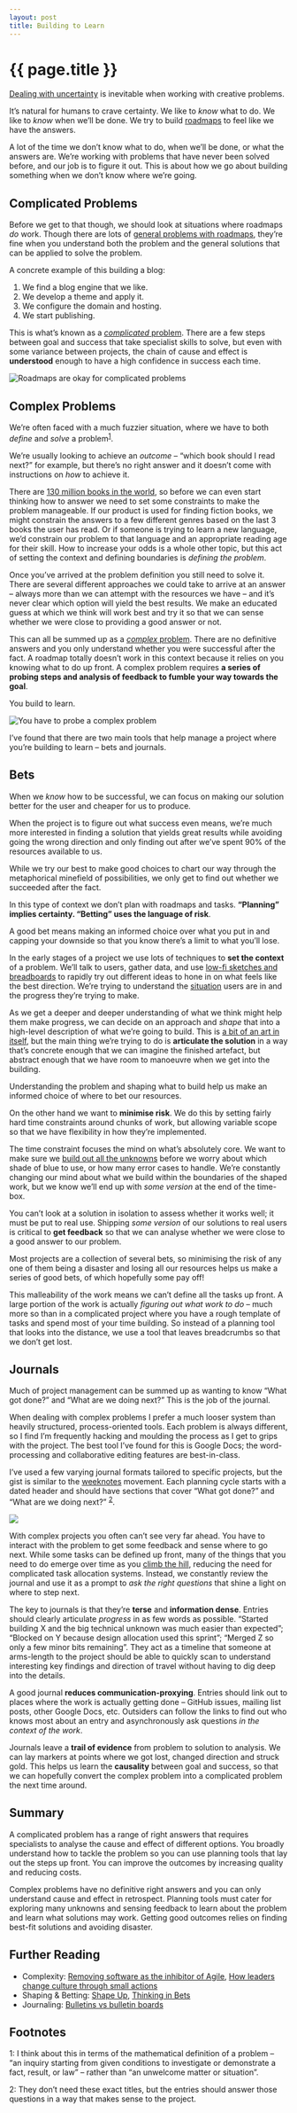 ```yaml
---
layout: post
title: Building to Learn
---
```


# {{ page.title }}

[Dealing with uncertainty](/2020/07/05/tracking-work-through-knowns-and-unknowns/) is inevitable when working with creative problems.

It’s natural for humans to crave certainty. We like to _know_ what to do. We like to _know_ when we’ll be done. We try to build [roadmaps](/2018/04/23/moving-the-goalposts-closer-alaveteli-roadmapping/) to feel like we have the answers.

A lot of the time we don’t know what to do, when we’ll be done, or what the answers are. We’re working with problems that have never been solved before, and our job is to figure it out. This is about how we go about building something when we don’t know where we’re going.

## Complicated Problems

Before we get to that though, we should look at situations where roadmaps _do_ work. Though there are lots of [general problems with roadmaps](/2018/08/21/the-problem-with-roadmaps/), they’re fine when you understand both the problem and the general solutions that can be applied to solve the problem.

A concrete example of this building a blog:

1. We find a blog engine that we like.
2. We develop a theme and apply it.
3. We configure the domain and hosting.
4. We start publishing.

This is what’s known as a [_complicated_ problem](https://en.wikipedia.org/wiki/Cynefin_framework#Complicated). There are a few steps between goal and success that take specialist skills to solve, but even with some variance between projects, the chain of cause and effect is **understood** enough to have a high confidence in success each time.

![Roadmaps are okay for complicated problems](/images/posts/complicated-problem-roadmap.jpg)

## Complex Problems

We’re often faced with a much fuzzier situation, where we have to both _define_ and _solve_ a problem<sup>[1](#footnote1)</sup>.

We’re usually looking to achieve an _outcome_ – “which book should I read next?” for example, but there’s no right answer and it doesn’t come with instructions on _how_ to achieve it.

There are [130 million books in the world](https://www.fastcompany.com/1678254/how-many-books-are-there-world), so before we can even start thinking how to answer we need to set some constraints to make the problem manageable. If our product is used for finding fiction books, we might constrain the answers to a few different genres based on the last 3 books the user has read. Or if someone is trying to learn a new language, we’d constrain our problem to that language and an appropriate reading age for their skill. How to increase your odds is a whole other topic, but this act of setting the context and defining boundaries is _defining the problem_.

Once you’ve arrived at the problem definition you still need to solve it. There are several different approaches we could take to arrive at an answer – always more than we can attempt with the resources we have – and it’s never clear which option will yield the best results. We make an educated guess at which we think will work best and try it so that we can sense whether we were close to providing a good answer or not.

This can all be summed up as a [_complex_ problem](https://en.wikipedia.org/wiki/Cynefin_framework#Complex). There are no definitive answers and you only understand whether you were successful after the fact. A roadmap totally doesn’t work in this context because it relies on you knowing what to do up front. A complex problem requires **a series of probing steps and analysis of feedback to fumble your way towards the goal**.

You build to learn.

![You have to probe a complex problem](/images/posts/complex-problem-explore.jpg)

I’ve found that there are two main tools that help manage a project where you’re building to learn – bets and journals.

## Bets

When we _know_ how to be successful, we can focus on making our solution better for the user and cheaper for us to produce.

When the project is to figure out what success even means, we’re much more interested in finding a solution that yields great results while avoiding going the wrong direction and only finding out after we’ve spent 90% of the resources available to us.

While we try our best to make good choices to chart our way through the metaphorical minefield of possibilities, we only get to find out whether we succeeded after the fact.

In this type of context we don’t plan with roadmaps and tasks. **“Planning” implies certainty. “Betting” uses the language of risk**.

A good bet means making an informed choice over what you put in and capping your downside so that you know there’s a limit to what you’ll lose.

In the early stages of a project we use lots of techniques to **set the context** of a problem. We’ll talk to users, gather data, and use [low-fi sketches and breadboards](/2020/03/27/designing-how-it-works-with-breadboards/) to rapidly try out different ideas to hone in on what feels like the best direction. We’re trying to understand the [situation](/2020/03/13/why-does-situation-matter-more-than-what-customers-like/) users are in and the progress they’re trying to make.

As we get a deeper and deeper understanding of what we think might help them make progress, we can decide on an approach and  _shape_ that into a high-level description of what we’re going to build. This is [a bit of an art in itself](https://basecamp.com/shapeup/1.1-chapter-02), but the main thing we’re trying to do is **articulate the solution** in a way that’s concrete enough that we can imagine the finished artefact, but abstract enough that we have room to manoeuvre when we get into the building.

Understanding the problem and shaping what to build help us make an informed choice of where to bet our resources.

On the other hand we want to **minimise risk**. We do this by setting fairly hard time constraints around chunks of work, but allowing variable scope so that we have flexibility in how they’re implemented.

The time constraint focuses the mind on what’s absolutely core. We want to make sure we [build out all the unknowns](/2020/07/05/tracking-work-through-knowns-and-unknowns/) before we worry about which shade of blue to use, or how many error cases to handle. We’re constantly changing our mind about what we build within the boundaries of the shaped work, but we know we’ll end up with _some version_ at the end of the time-box.

You can’t look at a solution in isolation to assess whether it works well; it must be put to real use. Shipping _some version_ of our solutions to real users is critical to **get feedback** so that we can analyse whether we were close to a good answer to our problem.

Most projects are a collection of several bets, so minimising the risk of any one of them being a disaster and losing all our resources helps us make a series of good bets, of which hopefully some pay off!

This malleability of the work means we can’t define all the tasks up front. A large portion of the work is actually _figuring out what work to do_ – much more so than in a complicated project where you have a rough template of tasks and spend most of your time building. So instead of a planning tool that looks into the distance, we use a tool that leaves breadcrumbs so that we don’t get lost.

## Journals

Much of project management can be summed up as wanting to know “What got done?” and “What are we doing next?” This is the job of the journal.

When dealing with complex problems I prefer a much looser system than heavily structured, process-oriented tools. Each problem is always different, so I find I’m frequently hacking and moulding the process as I get to grips with the project. The best tool I’ve found for this is Google Docs; the word-processing and collaborative editing features are best-in-class.

I’ve used a few varying journal formats tailored to specific projects, but the gist is similar to the [weeknotes](https://weeknot.es/) movement. Each planning cycle starts with a dated header and should have sections that cover “What got done?” and “What are we doing next?” <sup>[2](#footnote2)</sup>.

![](/images/posts/journal-montage.jpg)

With complex projects you often can’t see very far ahead. You have to interact with the problem to get some feedback and sense where to go next. While some tasks can be defined up front, many of the things that you need to do emerge over time as you [climb the hill](/2020/07/05/tracking-work-through-knowns-and-unknowns/), reducing the need for complicated task allocation systems. Instead, we constantly review the journal and use it as a prompt to _ask the right questions_ that shine a light on where to step next.

The key to journals is that they’re **terse** and **information dense**. Entries should clearly articulate _progress_ in as few words as possible. “Started building X and the big technical unknown was much easier than expected”; “Blocked on Y because design allocation used this sprint”; “Merged Z so only a few minor bits remaining”. They act as a timeline that someone at arms-length to the project should be able to quickly scan to understand interesting key findings and direction of travel without having to dig deep into the details.

A good journal **reduces communication-proxying**. Entries should link out to places where the work is actually getting done – GitHub issues, mailing list posts, other Google Docs, etc. Outsiders can follow the links to find out who knows most about an entry and asynchronously ask questions _in the context of the work_.

Journals leave a **trail of evidence** from problem to solution to analysis. We can lay markers at points where we got lost, changed direction and struck gold. This helps us learn the **causality** between goal and success, so that we can hopefully convert the complex problem into a complicated problem the next time around.

## Summary

A complicated problem has a range of right answers that requires specialists to analyse the cause and effect of different options. You broadly understand how to tackle the problem so you can use planning tools that lay out the steps up front. You can improve the outcomes by increasing quality and reducing costs.

Complex problems have no definitive right answers and you can only understand cause and effect in retrospect. Planning tools must cater for exploring many unknowns and sensing feedback to learn about the problem and learn what solutions may work. Getting good outcomes relies on finding best-fit solutions and avoiding disaster.

## Further Reading

* Complexity: [Removing software as the inhibitor of Agile](https://www.youtube.com/watch?v=CQ3lncWkTYE), [How leaders change culture through small actions](https://www.youtube.com/watch?v=MsLmjoAp_Dg)
* Shaping & Betting: [Shape Up](https://basecamp.com/shapeup), [Thinking in Bets](https://peterattiamd.com/annieduke/)
* Journaling: [Bulletins vs bulletin boards](https://seths.blog/2020/04/bulletins-vs-bulletin-boards)

## Footnotes

<a name="footnote1">1</a>: I think about this in terms of the mathematical definition of a problem – “an inquiry starting from given conditions to investigate or demonstrate a fact, result, or law” – rather than “an unwelcome matter or situation”.

<a name="footnote2">2</a>: They don’t need these exact titles, but the entries should answer those questions in a way that makes sense to the project.
